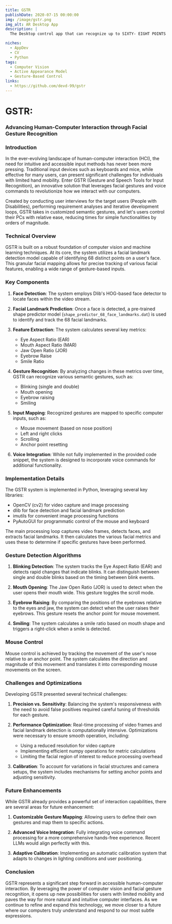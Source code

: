 ```yaml
---
title: GSTR
publishDate: 2020-07-15 00:00:00
img: /image/gstr.png
img_alt: AR Desktop App
description: |
  The Desktop control app that can recognize up to SIXTY- EIGHT POINTS from your jaw to your eyebrows.

niches:
  - AppDev
  - CV
  - Python
tags:
  - Computer Vision
  - Active Appearance Model
  - Gesture-Based Control
links:
  - https://github.com/devd-99/gstr
---
```

# GSTR: 
### Advancing Human-Computer Interaction through Facial Gesture Recognition

### Introduction

In the ever-evolving landscape of human-computer interaction (HCI), the need for intuitive and accessible input methods has never been more pressing. Traditional input devices such as keyboards and mice, while effective for many users, can present significant challenges for individuals with limited hand mobility. Enter GSTR (Gesture and Speech Tools for Input Recognition), an innovative solution that leverages facial gestures and voice commands to revolutionize how we interact with our computers.

Created by conducting user interviews for the target users (People with Disabilities), performing requirement analyses and iterative development loops, GSTR takes in customized semantic gestures, and let's users control their PCs with relative ease, reducing times for simple functionalities by orders of magnitude.

### Technical Overview

GSTR is built on a robust foundation of computer vision and machine learning techniques. At its core, the system utilizes a facial landmark detection model capable of identifying 68 distinct points on a user's face. This granular facial mapping allows for precise tracking of various facial features, enabling a wide range of gesture-based inputs.

### Key Components

1. **Face Detection**: The system employs Dlib's HOG-based face detector to locate faces within the video stream.

2. **Facial Landmark Prediction**: Once a face is detected, a pre-trained shape predictor model (`shape_predictor_68_face_landmarks.dat`) is used to identify and track the 68 facial landmarks.

3. **Feature Extraction**: The system calculates several key metrics:
   - Eye Aspect Ratio (EAR)
   - Mouth Aspect Ratio (MAR)
   - Jaw Open Ratio (JOR)
   - Eyebrow Raise
   - Smile Ratio

4. **Gesture Recognition**: By analyzing changes in these metrics over time, GSTR can recognize various semantic gestures, such as:
   - Blinking (single and double)
   - Mouth opening
   - Eyebrow raising
   - Smiling

5. **Input Mapping**: Recognized gestures are mapped to specific computer inputs, such as:
   - Mouse movement (based on nose position)
   - Left and right clicks
   - Scrolling
   - Anchor point resetting

6. **Voice Integration**: While not fully implemented in the provided code snippet, the system is designed to incorporate voice commands for additional functionality.

### Implementation Details

The GSTR system is implemented in Python, leveraging several key libraries:

- OpenCV (cv2) for video capture and image processing
- dlib for face detection and facial landmark prediction
- imutils for convenient image processing functions
- PyAutoGUI for programmatic control of the mouse and keyboard

The main processing loop captures video frames, detects faces, and extracts facial landmarks. It then calculates the various facial metrics and uses these to determine if specific gestures have been performed.

### Gesture Detection Algorithms

1. **Blinking Detection**: The system tracks the Eye Aspect Ratio (EAR) and detects rapid changes that indicate blinks. It can distinguish between single and double blinks based on the timing between blink events.

2. **Mouth Opening**: The Jaw Open Ratio (JOR) is used to detect when the user opens their mouth wide. This gesture toggles the scroll mode.

3. **Eyebrow Raising**: By comparing the positions of the eyebrows relative to the eyes and jaw, the system can detect when the user raises their eyebrows. This gesture resets the anchor point for mouse movement.

4. **Smiling**: The system calculates a smile ratio based on mouth shape and triggers a right-click when a smile is detected.

### Mouse Control

Mouse control is achieved by tracking the movement of the user's nose relative to an anchor point. The system calculates the direction and magnitude of this movement and translates it into corresponding mouse movements on the screen.

### Challenges and Optimizations

Developing GSTR presented several technical challenges:

1. **Precision vs. Sensitivity**: Balancing the system's responsiveness with the need to avoid false positives required careful tuning of thresholds for each gesture.

2. **Performance Optimization**: Real-time processing of video frames and facial landmark detection is computationally intensive. Optimizations were necessary to ensure smooth operation, including:
   - Using a reduced resolution for video capture
   - Implementing efficient numpy operations for metric calculations
   - Limiting the facial region of interest to reduce processing overhead

3. **Calibration**: To account for variations in facial structures and camera setups, the system includes mechanisms for setting anchor points and adjusting sensitivity.

### Future Enhancements

While GSTR already provides a powerful set of interaction capabilities, there are several areas for future enhancement:

1. **Customizable Gesture Mapping**: Allowing users to define their own gestures and map them to specific actions.

2. **Advanced Voice Integration**: Fully integrating voice command processing for a more comprehensive hands-free experience. Recent LLMs would align perfectly with this.

3. **Adaptive Calibration**: Implementing an automatic calibration system that adapts to changes in lighting conditions and user positioning.


### Conclusion

GSTR represents a significant step forward in accessible human-computer interaction. By leveraging the power of computer vision and facial gesture recognition, it opens up new possibilities for users with limited mobility and paves the way for more natural and intuitive computer interfaces. As we continue to refine and expand this technology, we move closer to a future where our computers truly understand and respond to our most subtle expressions.